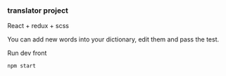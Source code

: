 ### translator project

React + redux + scss

You can add new words into your dictionary, edit them and pass the test.

Run dev front
```
npm start
```